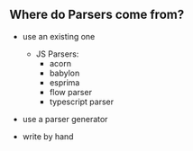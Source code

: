 ## Where do Parsers come from?

- use an existing one
    - JS Parsers:
        - acorn
        - babylon
        - esprima
        - flow parser
        - typescript parser
- use a parser generator




- write by hand

